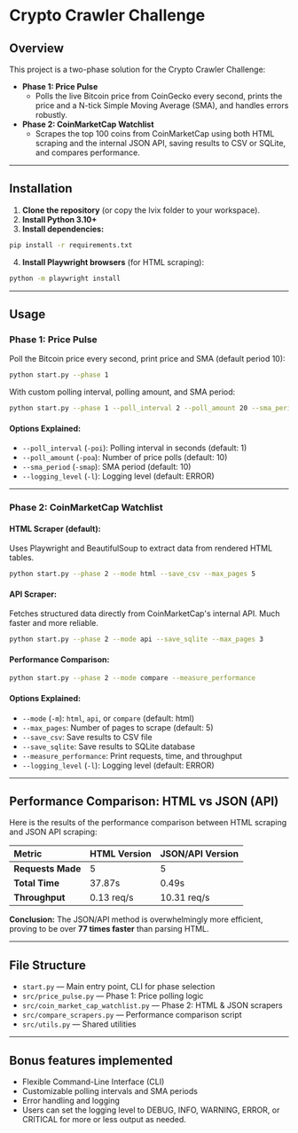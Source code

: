 # Crypto Crawler Challenge

## Overview
This project is a two-phase solution for the Crypto Crawler Challenge:

- **Phase 1: Price Pulse**
  - Polls the live Bitcoin price from CoinGecko every second, prints the price and a N-tick Simple Moving Average (SMA), and handles errors robustly.
- **Phase 2: CoinMarketCap Watchlist**
  - Scrapes the top 100 coins from CoinMarketCap using both HTML scraping and the internal JSON API, saving results to CSV or SQLite, and compares performance.

---

## Installation

1. **Clone the repository** (or copy the lvix folder to your workspace).
2. **Install Python 3.10+**
3. **Install dependencies:**

```bash
pip install -r requirements.txt
```

4. **Install Playwright browsers** (for HTML scraping):

```bash
python -m playwright install
```

---

## Usage

### Phase 1: Price Pulse

Poll the Bitcoin price every second, print price and SMA (default period 10):

```bash
python start.py --phase 1
```

With custom polling interval, polling amount, and SMA period:

```bash
python start.py --phase 1 --poll_interval 2 --poll_amount 20 --sma_period 5
```
#### Options Explained:
- `--poll_interval` (`-poi`): Polling interval in seconds (default: 1)
- `--poll_amount` (`-poa`): Number of price polls (default: 10)
- `--sma_period` (`-smap`): SMA period (default: 10)
- `--logging_level` (`-l`): Logging level (default: ERROR)

---

### Phase 2: CoinMarketCap Watchlist

#### HTML Scraper (default):
Uses Playwright and BeautifulSoup to extract data from rendered HTML tables.

```bash
python start.py --phase 2 --mode html --save_csv --max_pages 5
```

#### API Scraper:
Fetches structured data directly from CoinMarketCap's internal API.
Much faster and more reliable.

```bash
python start.py --phase 2 --mode api --save_sqlite --max_pages 3
```

#### Performance Comparison:

```bash
python start.py --phase 2 --mode compare --measure_performance
```

#### Options Explained:
- `--mode` (`-m`): `html`, `api`, or `compare` (default: html)
- `--max_pages`: Number of pages to scrape (default: 5)
- `--save_csv`: Save results to CSV file
- `--save_sqlite`: Save results to SQLite database
- `--measure_performance`: Print requests, time, and throughput
- `--logging_level` (`-l`): Logging level (default: ERROR)

---

## Performance Comparison: HTML vs JSON (API)

Here is the results of the performance comparison between HTML scraping and JSON API scraping:

| Metric | HTML Version | JSON/API Version |
| :--- | :--- | :--- |
| **Requests Made** | 5 | 5 |
| **Total Time** | 37.87s | 0.49s |
| **Throughput** | 0.13 req/s | 10.31 req/s |

**Conclusion:** The JSON/API method is overwhelmingly more efficient, proving to be over **77 times faster** than parsing HTML.

---

## File Structure
- `start.py` — Main entry point, CLI for phase selection
- `src/price_pulse.py` — Phase 1: Price polling logic
- `src/coin_market_cap_watchlist.py` — Phase 2: HTML & JSON scrapers
- `src/compare_scrapers.py` — Performance comparison script
- `src/utils.py` — Shared utilities

---

## Bonus features implemented
- Flexible Command-Line Interface (CLI)
- Customizable polling intervals and SMA periods
- Error handling and logging
- Users can set the logging level to DEBUG, INFO, WARNING, ERROR, or CRITICAL for more or less output as needed.
